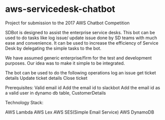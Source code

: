# aws-servicedesk-chatbot
Project for submission to the 2017 AWS Chatbot Competition

SDBot is designed to assist the enterprise service desks. This bot can be used to do tasks like log issue/ update issue done by SD teams with much ease and convenience. It can be used to increase the efficiency of Service Desk by delegating the simple tasks to the bot. 



We have assumed generic enterprise/firm for the test and development purposes. Our idea was to make it simple to be integrated. 



The bot can be used to do the following operations
log an issue
get ticket details
Update ticket details
Close ticket

Prerequisites:
Valid email id
Add the email id to slackbot
Add the email id as a valid user in dynamo db table, CustomerDetails


Technology Stack:

AWS Lambda
AWS Lex
AWS SES(Simple Email Service)
AWS DynamoDB


